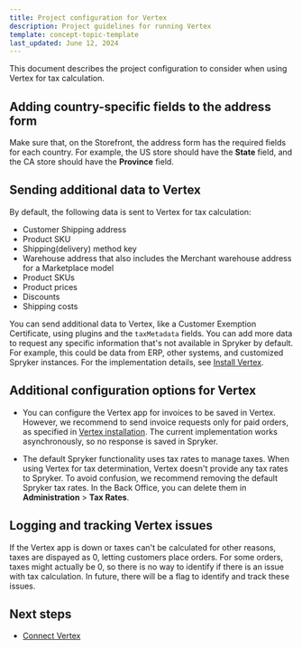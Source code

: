 ```yaml
---
title: Project configuration for Vertex
description: Project guidelines for running Vertex
template: concept-topic-template
last_updated: June 12, 2024
---
```


This document describes the project configuration to consider when using Vertex for tax calculation.

## Adding country-specific fields to the address form

Make sure that, on the Storefront, the address form has the required fields for each country. For example, the US store should have the **State** field, and the CA store should have the **Province** field.

## Sending additional data to Vertex

By default, the following data is sent to Vertex for tax calculation:

- Customer Shipping address
- Product SKU
- Shipping(delivery) method key
- Warehouse address that also includes the Merchant warehouse address for a Marketplace model
- Product SKUs
- Product prices
- Discounts
- Shipping costs

You can send additional data to Vertex, like a Customer Exemption Certificate, using plugins and the `taxMetadata` fields. You can add more data to request any specific information that's not available in Spryker by default. For example, this could be data from ERP, other systems, and customized Spryker instances. For the implementation details, see [Install Vertex](/docs/pbc/all/tax-management/{{page.version}}/base-shop/third-party-integrations/vertex/install-vertex/integrate-the-vertex-app.html#implement-vertex-specific-metadata-extender-plugins).

## Additional configuration options for Vertex

- You can configure the Vertex app for invoices to be saved in Vertex. However, we recommend to send invoice requests only for paid orders, as specified in [Vertex installation](/docs/pbc/all/tax-management/{{page.version}}/base-shop/third-party-integrations/vertex/install-vertex/integrate-the-acp-connector-module-for-tax-calculation.html#optional-sending-tax-invoices-to-vertex-and-handling-refunds). The current implementation works asynchronously, so no response is saved in Spryker.

- The default Spryker functionality uses tax rates to manage taxes. When using Vertex for tax determination, Vertex doesn't provide any tax rates to Spryker. To avoid confusion, we recommend removing the default Spryker tax rates. In the Back Office, you can delete them in **Administration** > **Tax Rates**.

## Logging and tracking Vertex issues

If the Vertex app is down or taxes can't be calculated for other reasons, taxes are dispayed as 0, letting customers place orders. For some orders, taxes might actually be 0, so there is no way to identify if there is an issue with tax calculation. In future, there will be a flag to identify and track these issues.


## Next steps

- [Connect Vertex](/docs/pbc/all/tax-management/202404.0/base-shop/third-party-integrations/vertex/connect-vertex.html)








































